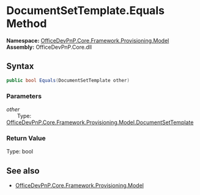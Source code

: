 # DocumentSetTemplate.Equals Method  
  

**Namespace:** [OfficeDevPnP.Core.Framework.Provisioning.Model](OfficeDevPnP.Core.Framework.Provisioning.Model.md)  
**Assembly:** OfficeDevPnP.Core.dll  
## Syntax
```C#
public bool Equals(DocumentSetTemplate other)
```
### Parameters
*other*  
&emsp;&emsp;Type: [OfficeDevPnP.Core.Framework.Provisioning.Model.DocumentSetTemplate](OfficeDevPnP.Core.Framework.Provisioning.Model.DocumentSetTemplate.md)  

### Return Value
Type: bool  

## See also
- [OfficeDevPnP.Core.Framework.Provisioning.Model](OfficeDevPnP.Core.Framework.Provisioning.Model.md)
